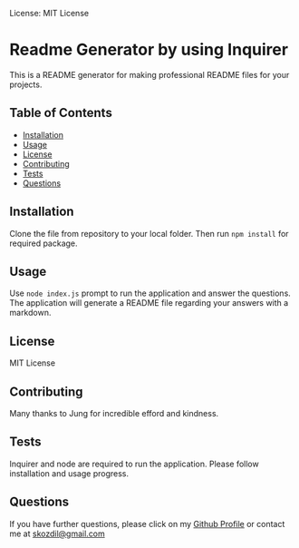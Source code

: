 License: MIT License
# Readme Generator by using  Inquirer
This is a README generator for making professional README files for your projects.

## Table of Contents
* [Installation](#installation)
* [Usage](#usage)
* [License](#license)
* [Contributing](#contributing)
* [Tests](#tests)
* [Questions](#questions)

## Installation
Clone the file from repository to your local folder. Then run `npm install` for required package. 
## Usage
Use `node index.js` prompt to run the application and answer the questions. The application will generate a README file regarding your answers with a markdown.
## License
MIT License
## Contributing
Many thanks to Jung for incredible efford and kindness.
## Tests
Inquirer and node are required to run the application. Please follow installation and usage progress.
## Questions
If you have further questions, please click on my [Github Profile](https://www.github.com/ozdilkazim) or contact me at [skozdil@gmail.com](skozdil@gmail.com)